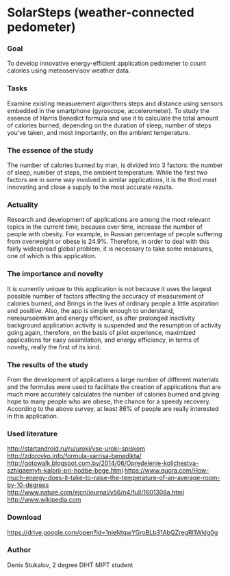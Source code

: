 # SolarSteps (weather-connected pedometer)

### Goal
To develop innovative energy-efficient application pedometer to count calories using meteoservisov weather data.

### Tasks
Examine existing measurement algorithms steps and distance using sensors embedded in the smartphone (gyroscope, accelerometer). To study the essence of Harris Benedict formula and use it to calculate the total amount of calories burned, depending on the duration of sleep, number of steps you've taken, and most importantly, on the ambient temperature.


### The essence of the study
The number of calories burned by man, is divided into 3 factors: the number of sleep, number of steps, the ambient temperature. While the first two factors are in some way involved in similar applications, it is the third most innovating and close a supply to the most accurate rezults.

### Actuality
Research and development of applications are among the most relevant topics in the current time, because over time, increase the number of people with obesity. For example, in Russian percentage of people suffering from overweight or obese is 24.9%. Therefore, in order to deal with this fairly widespread global problem, it is necessary to take some measures, one of which is this application.


### The importance and novelty
It is currently unique to this application is not because it uses the largest possible number of factors affecting the accuracy of measurement of calories burned, and Brings in the lives of ordinary people a little aspiration and positive. Also, the app is simple enough to understand, neresursoёmkim and energy efficient, as after prolonged inactivity background application activity is suspended and the resumption of activity going again, therefore, on the basis of pilot experience, maximized applications for easy assimilation, and energy efficiency, in terms of novelty, really the first of its kind.


### The results of the study
From the development of applications a large number of different materials and the formulas were used to facilitate the creation of applications that are much more accurately calculates the number of calories burned and giving hope to many people who are obese, the chance for a speedy recovery. According to the above survey, at least 86% of people are really interested in this application.



### Used literature 
http://startandroid.ru/ru/uroki/vse-uroki-spiskom
http://zdorovko.info/formula-xarrisa-benedikta/
http://gotowalk.blogspot.com.by/2014/06/Opredelenie-kolichestva-szhigaemyh-kalorij-pri-hodbe-bege.html
https://www.quora.com/How-much-energy-does-it-take-to-raise-the-temperature-of-an-average-room-by-10-degrees
http://www.nature.com/ejcn/journal/v56/n4/full/1601308a.html
http://www.wikipedia.com

### Download
https://drive.google.com/open?id=1nieNtqwYGroBLb31AbQZregRI1Wklg0g

### Author
Denis Stukalov, 2 degree DIHT MIPT student
